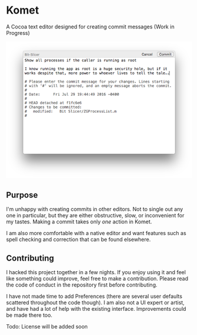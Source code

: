 # Komet

A Cocoa text editor designed for creating commit messages (Work in Progress)

![Image of Komet](Screenshot.png)

## Purpose

I'm unhappy with creating commits in other editors. Not to single out any one in particular, but they are either obstructive, slow, or inconvenient for my tastes. Making a commit takes only *one* action in Komet.

I am also more comfortable with a native editor and want features such as spell checking and correction that can be found elsewhere.

## Contributing

I hacked this project together in a few nights. If you enjoy using it and feel like something could improve, feel free to make a contribution. Please read the code of conduct in the repository first before contributing.

I have not made time to add Preferences (there are several user defaults scattered throughout the code though). I am also not a UI expert or artist, and have had a lot of help with the existing interface. Improvements could be made there too.

Todo: License will be added soon
